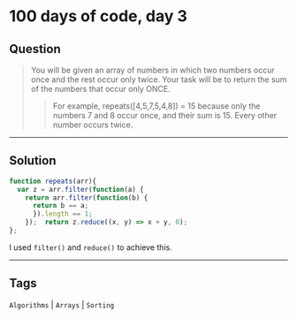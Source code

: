 # 100 days of code, day 3

## Question
> You will be given an array of numbers in which two numbers occur once and the rest occur only twice. Your task will be to return the sum of the numbers that occur only ONCE.
> > For example, repeats([4,5,7,5,4,8]) = 15 because only the numbers 7 and 8 occur once, and their sum is 15. Every other number occurs twice.

---

## Solution

```javascript
function repeats(arr){
  var z = arr.filter(function(a) {
    return arr.filter(function(b) {
      return b == a;
      }).length == 1;
    });  return z.reduce((x, y) => x + y, 0);
};
```
I used `filter()` and `reduce()` to achieve this.

---

## Tags

`Algorithms` | `Arrays` | `Sorting`